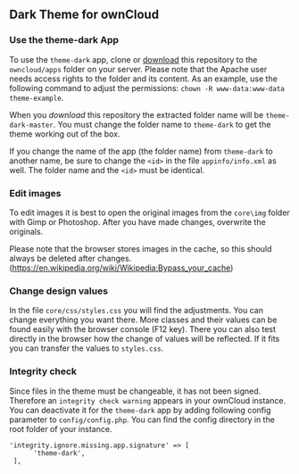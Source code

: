 ## Dark Theme for ownCloud

### Use the theme-dark App

To use the `theme-dark` app, clone or [download](https://github.com/dtrunk90/theme-dark/archive/refs/heads/master.zip) this repository to the `owncloud/apps` folder on your server. Please note that the Apache user needs access rights to the folder and its content. As an example, use the following command to adjust the permissions: `chown -R www-data:www-data theme-example`.

When you _download_ this repository the extracted folder name will be `theme-dark-master`. You must change the folder name to `theme-dark` to get the theme working out of the box.

If you change the name of the app (the folder name) from `theme-dark` to another name, be sure to change the `<id>` in the file `appinfo/info.xml` as well. The folder name and the `<id>` must be identical.

### Edit images
To edit images it is best to open the original images from the `core\img` folder with Gimp or Photoshop. After you have made changes, overwrite the originals.

Please note that the browser stores images in the cache, so this should always be deleted after changes. (https://en.wikipedia.org/wiki/Wikipedia:Bypass_your_cache)

### Change design values
In the file `core/css/styles.css` you will find the adjustments. You can change everything you want there. More classes and their values can be found easily with the browser console (F12 key). There you can also test directly in the browser how the change of values will be reflected. If it fits you can transfer the values to `styles.css`.

### Integrity check

Since files in the theme must be changeable, it has not been signed. Therefore an `integrity check warning` appears in your ownCloud instance. You can deactivate it for the `theme-dark` app by adding following config parameter to `config/config.php`. You can find the config directory in the root folder of your instance.

```
'integrity.ignore.missing.app.signature' => [
      'theme-dark',
 ],
```
